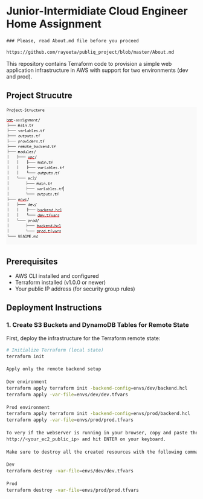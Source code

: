 # Junior-Intermidiate Cloud Engineer Home Assignment
    ### Please, read About.md file before you proceed
```bash
https://github.com/rayeeta/publiq_project/blob/master/About.md
```

This repository contains Terraform code to provision a simple web application infrastructure in AWS with support for two environments (dev and prod).

## Project Strucutre

![alt text](image.png)

## Prerequisites

- AWS CLI installed and configured
- Terraform installed (v1.0.0 or newer)
- Your public IP address (for security group rules)

## Deployment Instructions

### 1. Create S3 Buckets and DynamoDB Tables for Remote State

First, deploy the infrastructure for the Terraform remote state:

```bash
# Initialize Terraform (local state)
terraform init

Apply only the remote backend setup

Dev environment
terraform apply terraform init -backend-config=envs/dev/backend.hcl
terraform apply -var-file=envs/dev/dev.tfvars

Prod environment
terraform apply terraform init -backend-config=envs/prod/backend.hcl
terraform apply -var-file=envs/prod/prod.tfvars

To very if the webserver is running in your browser, copy and paste the public_ip of the ec2_instance
http://<your_ec2_public_ip> and hit ENTER on your keyboard.

Make sure to destroy all the created resources with the following command

Dev 
terraform destroy -var-file=envs/dev/dev.tfvars

Prod
terraform destroy -var-file=envs/prod/prod.tfvars

